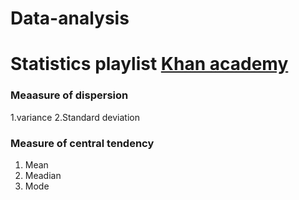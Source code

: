 # Data-analysis 
# Statistics  playlist [Khan academy](https://www.youtube.com/watch?v=uhxtUt_-GyM&list=PL1328115D3D8A2566)

### Meaasure of dispersion 
1.variance
2.Standard deviation
### Measure of central tendency
1. Mean 
2. Meadian 
3. Mode
